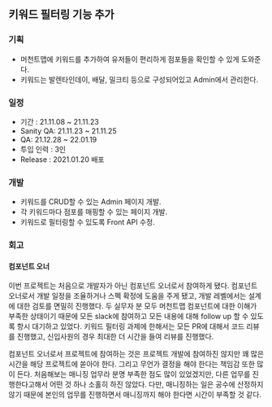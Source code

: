 ## 키워드 필터링 기능 추가

### 기획

- 머천트맵에 키워드를 추가하여 유저들이 편리하게 점포들을 확인할 수 있게 도와준다.
- 키워드는 발렌타인데이, 배달, 밀크티 등으로 구성되어있고 Admin에서 관리한다.

### 일정

- 기간 : 21.11.08 ~ 21.11.23
- Sanity QA: 21.11.23 ~ 21.11.25
- QA: 21.12.28 ~ 22.01.19
- 투입 인력 : 3인
- Release : 2021.01.20 배포

### 개발

- 키워드를 CRUD할 수 있는 Admin 페이지 개발.
- 각 키워드마다 점포를 매핑할 수 있는 페이지 개발.
- 키워드로 필터링할 수 있도록 Front API 수정.

### 회고

#### 컴포넌트 오너

이번 프로젝트는 처음으로 개발자가 아닌 컴포넌트 오너로서 참여하게 됐다. 컴포넌트 오너로서 개발 일정을 조율하거나 스펙 확정에 도움을 주게 됐고, 개발 레벨에서는 설계에 대한 검토를 면밀히 진행했다. 두 실무자 분 모두 머천트맵 컴포넌트에 대한 이해가 부족한 상태이기 때문에 모든 slack에 참여하고 모든 내용에 대해 follow up 할 수 있도록 항시 대기하고 있었다. 키워드 필터링 과제에 한해서는 모든 PR에 대해서 코드 리뷰를 진행했고, 신입사원의 경우 최대한 더 시간을 들여 리뷰를 진행했다.

컴포넌트 오너로서 프로젝트에 참여하는 것은 프로젝트 개발에 참여하진 않지만 꽤 많은 시간을 해당 프로젝트에 쏟아야 한다. 그리고 무언가 결정을 해야 한다는 책임감 또한 많이 든다. 처음해보는 매니징 업무라 분명 부족한 점도 많이 있었겠지만, 다른 업무를 진행한다고해서 어떤 것 하나 소홀히 하진 않았다. 다만, 매니징하는 일은 공수에 산정하지 않기 때문에 본인의 업무를 진행하면서 매니징까지 해야 한다면 시간이 부족할 것 같다.